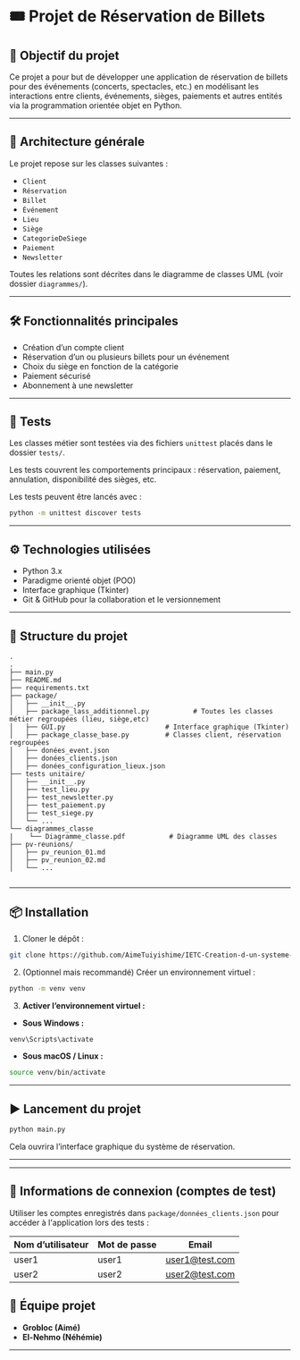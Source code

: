 # 🎟️ Projet de Réservation de Billets

## 🎯 Objectif du projet

Ce projet a pour but de développer une application de réservation de billets pour des événements (concerts, spectacles, etc.) en modélisant les interactions entre clients, événements, sièges, paiements et autres entités via la programmation orientée objet en Python.

---

## 🧱 Architecture générale

Le projet repose sur les classes suivantes :

- `Client`
- `Réservation`
- `Billet`
- `Événement`
- `Lieu`
- `Siège`
- `CategorieDeSiege`
- `Paiement`
- `Newsletter`

Toutes les relations sont décrites dans le diagramme de classes UML (voir dossier `diagrammes/`).

---

## 🛠️ Fonctionnalités principales

- Création d’un compte client
- Réservation d’un ou plusieurs billets pour un événement
- Choix du siège en fonction de la catégorie
- Paiement sécurisé
- Abonnement à une newsletter

---

## 🧪 Tests

Les classes métier sont testées via des fichiers `unittest` placés dans le dossier `tests/`.

Les tests couvrent les comportements principaux : réservation, paiement, annulation, disponibilité des sièges, etc.

Les tests peuvent être lancés avec :

```bash
python -m unittest discover tests
```

---

## ⚙️ Technologies utilisées

- Python 3.x
- Paradigme orienté objet (POO)
- Interface graphique (Tkinter)
- Git & GitHub pour la collaboration et le versionnement

---

## 📂 Structure du projet

```
.
.
├── main.py
├── README.md
├── requirements.txt
├── package/
│   ├── __init__.py
│   ├── package_lass_additionnel.py           # Toutes les classes métier regroupées (lieu, siège,etc)
│   ├── GUI.py                         # Interface graphique (Tkinter)
│   ├── package_classe_base.py         # Classes client, réservation regroupées
│   ├── donées_event.json
│   ├── donées_clients.json
│   ├── donées_configuration_lieux.json
├── tests unitaire/
│   ├── __init__.py
│   ├── test_lieu.py
│   ├── test_newsletter.py
│   ├── test_paiement.py
│   ├── test_siege.py
│   └── ...
└── diagrammes_classe
|    └── Diagramme_classe.pdf           # Diagramme UML des classes
├── pv-reunions/
│   ├── pv_reunion_01.md
│   ├── pv_reunion_02.md
│   └── ...


```

---

## 📦 Installation

1. Cloner le dépôt :

```bash
git clone https://github.com/AimeTuiyishime/IETC-Creation-d-un-systeme-de-reservation-de-billets-en-ligne.git
```

2. (Optionnel mais recommandé) Créer un environnement virtuel :

```bash
python -m venv venv
```

3. **Activer l’environnement virtuel :**

- **Sous Windows :**
```cmd
venv\Scripts\activate
```

- **Sous macOS / Linux :**
```bash
source venv/bin/activate
```

---

## ▶️ Lancement du projet

```bash
python main.py
```

Cela ouvrira l’interface graphique du système de réservation.

---

---


## 🔐 Informations de connexion (comptes de test)

Utiliser les comptes enregistrés dans `package/données_clients.json` pour accéder à l'application lors des tests :

| Nom d’utilisateur | Mot de passe | Email            |
|-------------------|--------------|------------------|
| user1             | user1        | user1@test.com   |
| user2             | user2        | user2@test.com   |

## 👥 Équipe projet

- **Grobloc (Aimé)** 
- **El-Nehmo (Néhémie)** 

---



